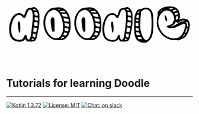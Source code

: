 <div align="center"><img src="doodle.svg" alt="doodle" style="height:100px;margin-bottom:50px"></div>
<h1>Tutorials for learning Doodle</h1>

---

[![Kotlin 1.3.72](https://img.shields.io/badge/Kotlin-1.3.72-blue.svg?style=for-the-badge&logo=kotlin)](http://kotlinlang.org)
[![License: MIT](https://img.shields.io/badge/License-MIT-green.svg?style=for-the-badge)](https://github.com/pusolito/doodle/blob/master/LICENSE)
[![Chat: on slack](https://img.shields.io/badge/slack-doodle-green.svg?style=for-the-badge&logo=slack)](https://kotlinlang.slack.com/messages/doodle)
